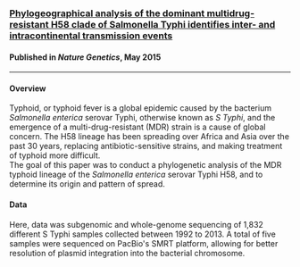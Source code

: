 ### [Phylogeographical analysis of the dominant multidrug-resistant H58 clade of Salmonella Typhi identifies inter- and intracontinental transmission events](http://www.dx.doi.org/10.1038/ng.3281)
#### Published in *Nature Genetics*, May 2015

*****

#### Overview
Typhoid, or typhoid fever is a global epidemic caused by the bacterium *Salmonella enterica* serovar Typhi, otherwise known as *S Typhi*, and the emergence of a multi-drug-resistant (MDR) strain is a cause of global concern.  The H58 lineage has been spreading over Africa and Asia over the past 30 years, replacing antibiotic-sensitive strains, and making treatment of typhoid more difficult.  
The goal of this paper was to conduct a phylogenetic analysis of the MDR typhoid lineage of the *Salmonella enterica* serovar Typhi H58, and to determine its origin and pattern of spread.  

#### Data
Here, data was subgenomic and whole-genome sequencing of 1,832 different S Typhi samples collected between 1992 to 2013.  A total of five samples were sequenced on PacBio's SMRT platform, allowing for better resolution of plasmid integration into the bacterial chromosome.  

#### 
